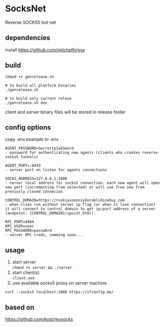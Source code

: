 # SocksNet
Reverse SOCKS5 bot net

## dependencies
install https://github.com/mitchellh/gox 

## build
```
chmod +x genrelease.sh  

# to build all platform binaries  
./genrelease.sh

# to build only current relese    
./genrelease.sh dev 
```
client and server binary files will be stored in release folder 

## config options
copy .env.example to .env  
```
AGENT_PASSWORD=Secret{p}aSSword 
- password for authenticating new agents (clients who creates reverse socks5 tunnels) 

AGENT_PORT=:8443 
- server port on listen for agents connections

SOCKS_ADDRESS=127.0.0.1:1080 
- server local address for socks5 connection. each new agent will open new port (incrementing from selected) or will use free one from previusly closed connecion

CONTROL_DOMAIN=https://ruskiyvoenniykorablidinahuy.com  
- when clien run without server ip flag (or when it lose connection) it will connect to control domain to get ip:port address of a server 
(andpoint: {CONTROL_DOMAIN}/spoint.html).  

RPC_PORT=8484
RPC_USER=user
RPC_PASSWORD=passw0rd
- server RPC creds, comming soon...
```


## usage  
1. start server  
```chmod +x server && ./server ```
2. start client(s)    
```client.exe ```
3. use available socks5 proxy on server machine  
``` 
curl --socks5 localhost:1080 https://ifconfig.me/ 
```

## based on 
https://github.com/kost/revsocks


